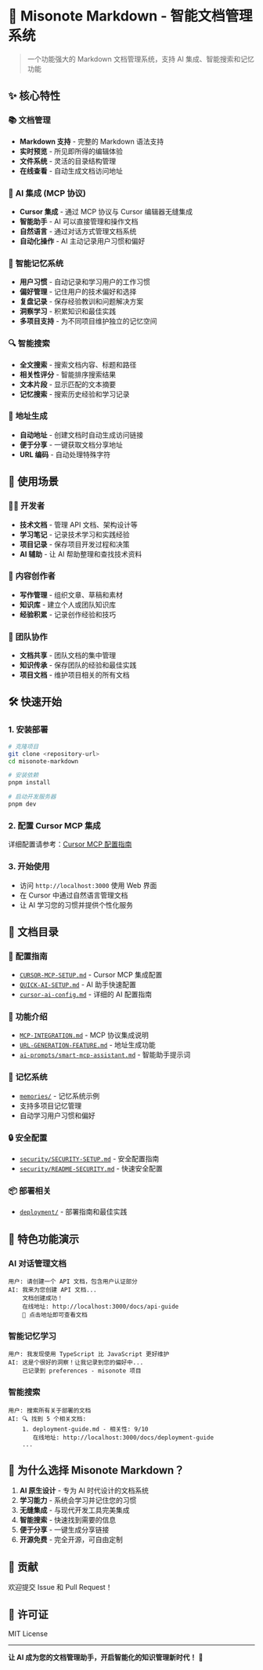 # 🚀 Misonote Markdown - 智能文档管理系统

> 一个功能强大的 Markdown 文档管理系统，支持 AI 集成、智能搜索和记忆功能

## ✨ 核心特性

### 📚 **文档管理**
- **Markdown 支持** - 完整的 Markdown 语法支持
- **实时预览** - 所见即所得的编辑体验
- **文件系统** - 灵活的目录结构管理
- **在线查看** - 自动生成文档访问地址

### 🤖 **AI 集成 (MCP 协议)**
- **Cursor 集成** - 通过 MCP 协议与 Cursor 编辑器无缝集成
- **智能助手** - AI 可以直接管理和操作文档
- **自然语言** - 通过对话方式管理文档系统
- **自动化操作** - AI 主动记录用户习惯和偏好

### 🧠 **智能记忆系统**
- **用户习惯** - 自动记录和学习用户的工作习惯
- **偏好管理** - 记住用户的技术偏好和选择
- **复盘记录** - 保存经验教训和问题解决方案
- **洞察学习** - 积累知识和最佳实践
- **多项目支持** - 为不同项目维护独立的记忆空间

### 🔍 **智能搜索**
- **全文搜索** - 搜索文档内容、标题和路径
- **相关性评分** - 智能排序搜索结果
- **文本片段** - 显示匹配的文本摘要
- **记忆搜索** - 搜索历史经验和学习记录

### 🔗 **地址生成**
- **自动地址** - 创建文档时自动生成访问链接
- **便于分享** - 一键获取文档分享地址
- **URL 编码** - 自动处理特殊字符

## 🎯 使用场景

### 👨‍💻 **开发者**
- **技术文档** - 管理 API 文档、架构设计等
- **学习笔记** - 记录技术学习和实践经验
- **项目记录** - 保存项目开发过程和决策
- **AI 辅助** - 让 AI 帮助整理和查找技术资料

### 📝 **内容创作者**
- **写作管理** - 组织文章、草稿和素材
- **知识库** - 建立个人或团队知识库
- **经验积累** - 记录创作经验和技巧

### 🏢 **团队协作**
- **文档共享** - 团队文档的集中管理
- **知识传承** - 保存团队的经验和最佳实践
- **项目文档** - 维护项目相关的所有文档

## 🛠️ 快速开始

### 1. 安装部署
```bash
# 克隆项目
git clone <repository-url>
cd misonote-markdown

# 安装依赖
pnpm install

# 启动开发服务器
pnpm dev
```

### 2. 配置 Cursor MCP 集成
详细配置请参考：[Cursor MCP 配置指南](docs/CURSOR-MCP-SETUP)

### 3. 开始使用
- 访问 `http://localhost:3000` 使用 Web 界面
- 在 Cursor 中通过自然语言管理文档
- 让 AI 学习您的习惯并提供个性化服务

## 📁 文档目录

### 🔧 **配置指南**
- [`CURSOR-MCP-SETUP.md`](docs/CURSOR-MCP-SETUP) - Cursor MCP 集成配置
- [`QUICK-AI-SETUP.md`](docs/QUICK-AI-SETUP) - AI 助手快速配置
- [`cursor-ai-config.md`](docs/cursor-ai-config) - 详细的 AI 配置指南

### 🚀 **功能介绍**
- [`MCP-INTEGRATION.md`](docs/MCP-INTEGRATION) - MCP 协议集成说明
- [`URL-GENERATION-FEATURE.md`](docs/URL-GENERATION-FEATURE) - 地址生成功能
- [`ai-prompts/smart-mcp-assistant.md`](docs/ai-prompts/smart-mcp-assistant) - 智能助手提示词

### 🧠 **记忆系统**
- [`memories/`](docs/memories) - 记忆系统示例
- 支持多项目记忆管理
- 自动学习用户习惯和偏好

### 🔒 **安全配置**
- [`security/SECURITY-SETUP.md`](docs/security/SECURITY-SETUP) - 安全配置指南
- [`security/README-SECURITY.md`](docs/security/README-SECURITY) - 快速安全配置

### 📦 **部署相关**
- [`deployment/`](docs/deployment) - 部署指南和最佳实践

## 🎉 特色功能演示

### AI 对话管理文档
```
用户: 请创建一个 API 文档，包含用户认证部分
AI: 我来为您创建 API 文档...
    文档创建成功！
    在线地址: http://localhost:3000/docs/api-guide
    📖 点击地址即可查看文档
```

### 智能记忆学习
```
用户: 我发现使用 TypeScript 比 JavaScript 更好维护
AI: 这是个很好的洞察！让我记录到您的偏好中...
    已记录到 preferences - misonote 项目
```

### 智能搜索
```
用户: 搜索所有关于部署的文档
AI: 🔍 找到 5 个相关文档:
    1. deployment-guide.md - 相关性: 9/10
       在线地址: http://localhost:3000/docs/deployment-guide
    ...
```

## 🌟 为什么选择 Misonote Markdown？

1. **AI 原生设计** - 专为 AI 时代设计的文档系统
2. **学习能力** - 系统会学习并记住您的习惯
3. **无缝集成** - 与现代开发工具完美集成
4. **智能搜索** - 快速找到需要的信息
5. **便于分享** - 一键生成分享链接
6. **开源免费** - 完全开源，可自由定制

## 🤝 贡献

欢迎提交 Issue 和 Pull Request！

## 📄 许可证

MIT License

---

**让 AI 成为您的文档管理助手，开启智能化的知识管理新时代！** 🚀